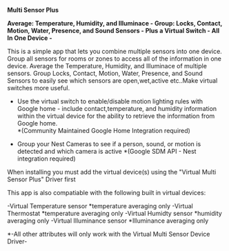 <b>Multi Sensor Plus</b>

<b>Average: Temperature, Humidity, and Illuminace   -  Group:  Locks, Contact, Motion, Water, Presence, and Sound Sensors  - Plus  a Virtual Switch
                                                        -  All In One Device  -</b>

This is a simple app that lets you combine multiple sensors into one device.
Group all sensors for rooms or zones to access all of the information in one device.
Average the Temperature, Humidity, and Illuminace of multiple sensors.
Group Locks, Contact, Motion, Water, Presence, and Sound Sensors to easily see which sensors are open,wet,active etc..Make virtual switches more useful.
* Use the virtual switch to enable/disable motion lighting rules with Google home - include contact,temperature, and humidity information within the virtual device for the ability to retrieve the information from Google home.  
                      *(Community Maintained Google Home Integration required)
                   
* Group your Nest Cameras to see if a person, sound, or motion is detected and which camera is active
                      *(Google SDM API - Nest integration required)

                   
 
When installing you must add the virtual device(s) using the "Virtual Multi Sensor Plus" Driver first


This app is also compatiable with the following built in virtual devices:

-Virtual Temperature sensor    *temperature averaging only
-Virtual Thermostat            *temperature averaging only
-Virtual Humidty sensor        *humidity averaging only
-Virtual Illuminance sensor    *Illuminance averaging only

*-All other attributes will only work with the Virtual Multi Sensor Device Driver-
